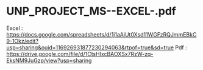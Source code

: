 # UNP_PROJECT_MS--EXCEL-.pdf




Excel : https://docs.google.com/spreadsheets/d/1j1aAiUt0Xsd11WGFzRQJmmEBkC9-1Okz/edit?usp=sharing&ouid=116926931877230294063&rtpof=true&sd=true
Pdf   : https://drive.google.com/file/d/1CtsHIxcBAOXSx7RzW-zq-EksNM9JuGzp/view?usp=sharing
